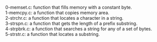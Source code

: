 0-memset.c: function that fills memory with a constant byte.
<br>1-memcpy.c: a function that copies memory area.
<br>2-strchr.c: a function that locates a character in a string.
<br>3-strspn.c: a function that gets the length of a prefix substring.
<br>4-strpbrk.c: a function that searches a string for any of a set of bytes.
<br>5-strstr.c: a function that locates a substring.
